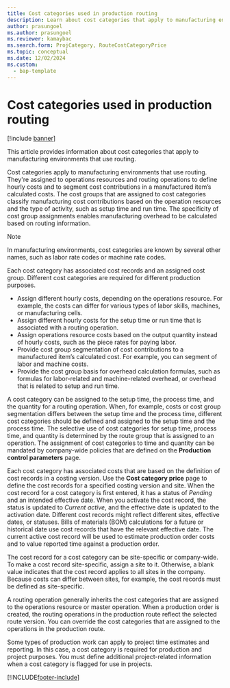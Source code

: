 ```yaml
---
title: Cost categories used in production routing
description: Learn about cost categories that apply to manufacturing environments that use routing, including an outline on associated cost records.
author: prasungoel
ms.author: prasungoel
ms.reviewer: kamaybac
ms.search.form: ProjCategory, RouteCostCategoryPrice
ms.topic: conceptual
ms.date: 12/02/2024
ms.custom: 
  - bap-template
---
```


# Cost categories used in production routing

[!include [banner](../includes/banner.md)]

This article provides information about cost categories that apply to manufacturing environments that use routing.

Cost categories apply to manufacturing environments that use routing. They're assigned to operations resources and routing operations to define hourly costs and to segment cost contributions in a manufactured item’s calculated costs. The cost groups that are assigned to cost categories classify manufacturing cost contributions based on the operation resources and the type of activity, such as setup time and run time. The specificity of cost group assignments enables manufacturing overhead to be calculated based on routing information.

> [!NOTE]
> In manufacturing environments, cost categories are known by several other names, such as labor rate codes or machine rate codes.

Each cost category has associated cost records and an assigned cost group. Different cost categories are required for different production purposes.

- Assign different hourly costs, depending on the operations resource. For example, the costs can differ for various types of labor skills, machines, or manufacturing cells.
- Assign different hourly costs for the setup time or run time that is associated with a routing operation.
- Assign operations resource costs based on the output quantity instead of hourly costs, such as the piece rates for paying labor.
- Provide cost group segmentation of cost contributions to a manufactured item’s calculated cost. For example, you can segment of labor and machine costs.
- Provide the cost group basis for overhead calculation formulas, such as formulas for labor-related and machine-related overhead, or overhead that is related to setup and run time.

A cost category can be assigned to the setup time, the process time, and the quantity for a routing operation. When, for example, costs or cost group segmentation differs between the setup time and the process time, different cost categories should be defined and assigned to the setup time and the process time. The selective use of cost categories for setup time, process time, and quantity is determined by the route group that is assigned to an operation. The assignment of cost categories to time and quantity can be mandated by company-wide policies that are defined on the **Production control parameters** page.

Each cost category has associated costs that are based on the definition of cost records in a costing version. Use the **Cost category price** page to define the cost records for a specified costing version and site. When the cost record for a cost category is first entered, it has a status of *Pending* and an intended effective date. When you activate the cost record, the status is updated to *Current active*, and the effective date is updated to the activation date. Different cost records might reflect different sites, effective dates, or statuses. Bills of materials (BOM) calculations for a future or historical date use cost records that have the relevant effective date. The current active cost record will be used to estimate production order costs and to value reported time against a production order.

The cost record for a cost category can be site-specific or company-wide. To make a cost record site-specific, assign a site to it. Otherwise, a blank value indicates that the cost record applies to all sites in the company. Because costs can differ between sites, for example, the cost records must be defined as site-specific.

A routing operation generally inherits the cost categories that are assigned to the operations resource or master operation. When a production order is created, the routing operations in the production route reflect the selected route version. You can override the cost categories that are assigned to the operations in the production route.

Some types of production work can apply to project time estimates and reporting. In this case, a cost category is required for production and project purposes. You must define additional project-related information when a cost category is flagged for use in projects.

[!INCLUDE[footer-include](../../includes/footer-banner.md)]
